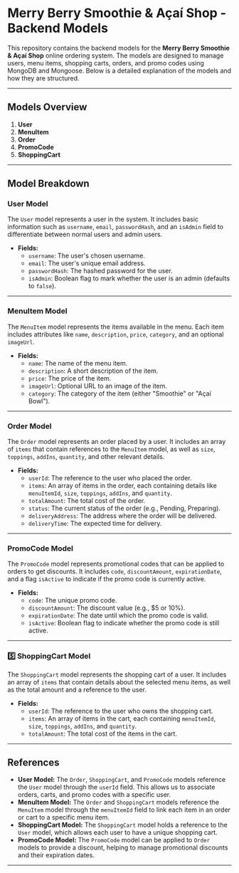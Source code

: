 # Merry Berry Smoothie & Açaí Shop - Backend Models

This repository contains the backend models for the **Merry Berry Smoothie & Açaí Shop** online ordering system. The models are designed to manage users, menu items, shopping carts, orders, and promo codes using MongoDB and Mongoose. Below is a detailed explanation of the models and how they are structured.

---

## Models Overview

1. **User**
2. **MenuItem**
3. **Order**
4. **PromoCode**
5. **ShoppingCart**

---

## Model Breakdown

### **User Model**

The `User` model represents a user in the system. It includes basic information such as `username`, `email`, `passwordHash`, and an `isAdmin` field to differentiate between normal users and admin users.

- **Fields:**
  - `username`: The user's chosen username.
  - `email`: The user's unique email address.
  - `passwordHash`: The hashed password for the user.
  - `isAdmin`: Boolean flag to mark whether the user is an admin (defaults to `false`).

---

### **MenuItem Model**

The `MenuItem` model represents the items available in the menu. Each item includes attributes like `name`, `description`, `price`, `category`, and an optional `imageUrl`.

- **Fields:**
  - `name`: The name of the menu item.
  - `description`: A short description of the item.
  - `price`: The price of the item.
  - `imageUrl`: Optional URL to an image of the item.
  - `category`: The category of the item (either "Smoothie" or "Açaí Bowl").

---

### **Order Model**

The `Order` model represents an order placed by a user. It includes an array of `items` that contain references to the `MenuItem` model, as well as `size`, `toppings`, `addIns`, `quantity`, and other relevant details.

- **Fields:**
  - `userId`: The reference to the user who placed the order.
  - `items`: An array of items in the order, each containing details like `menuItemId`, `size`, `toppings`, `addIns`, and `quantity`.
  - `totalAmount`: The total cost of the order.
  - `status`: The current status of the order (e.g., Pending, Preparing).
  - `deliveryAddress`: The address where the order will be delivered.
  - `deliveryTime`: The expected time for delivery.

---

### **PromoCode Model**

The `PromoCode` model represents promotional codes that can be applied to orders to get discounts. It includes `code`, `discountAmount`, `expirationDate`, and a flag `isActive` to indicate if the promo code is currently active.

- **Fields:**
  - `code`: The unique promo code.
  - `discountAmount`: The discount value (e.g., $5 or 10%).
  - `expirationDate`: The date until which the promo code is valid.
  - `isActive`: Boolean flag to indicate whether the promo code is still active.

---

### 5️⃣ **ShoppingCart Model**

The `ShoppingCart` model represents the shopping cart of a user. It includes an array of `items` that contain details about the selected menu items, as well as the total amount and a reference to the user.

- **Fields:**
  - `userId`: The reference to the user who owns the shopping cart.
  - `items`: An array of items in the cart, each containing `menuItemId`, `size`, `toppings`, `addIns`, and `quantity`.
  - `totalAmount`: The total cost of the items in the cart.

---

## References

- **User Model:** The `Order`, `ShoppingCart`, and `PromoCode` models reference the `User` model through the `userId` field. This allows us to associate orders, carts, and promo codes with a specific user.
- **MenuItem Model:** The `Order` and `ShoppingCart` models reference the `MenuItem` model through the `menuItemId` field to link each item in an order or cart to a specific menu item.
- **ShoppingCart Model:** The `ShoppingCart` model holds a reference to the `User` model, which allows each user to have a unique shopping cart.
- **PromoCode Model:** The `PromoCode` model can be applied to `Order` models to provide a discount, helping to manage promotional discounts and their expiration dates.

---